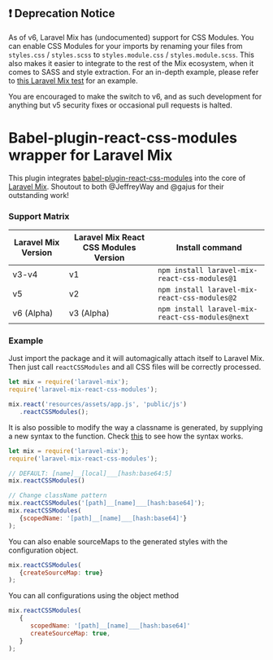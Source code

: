 ## ❗️ Deprecation Notice
As of v6, Laravel Mix has (undocumented) support for CSS Modules. You can enable CSS Modules for your imports by renaming your files from `styles.css` / `styles.scss` to `styles.module.css` / `styles.module.scss`. This also makes it easier to integrate to the rest of the Mix ecosystem, when it comes to SASS and style extraction. For an in-depth example, please refer to [this Laravel Mix test](https://github.com/JeffreyWay/laravel-mix/blob/master/test/fixtures/integration/src/js/ScssModule.jsx) for an example.

You are encouraged to make the switch to v6, and as such development for anything but v5 security fixes or occasional pull requests is halted.

# Babel-plugin-react-css-modules wrapper for Laravel Mix
This plugin integrates [babel-plugin-react-css-modules](https://github.com/gajus/babel-plugin-react-css-modules) into the core of [Laravel Mix](https://github.com/JeffreyWay/laravel-mix). Shoutout to both @JeffreyWay and @gajus for their outstanding work!

### Support Matrix
|Laravel Mix Version|Laravel Mix React CSS Modules Version|Install command|
|---|---|---|
|v3-v4|v1|`npm install laravel-mix-react-css-modules@1`|
|v5|v2|`npm install laravel-mix-react-css-modules@2`|
|v6 (Alpha)|v3 (Alpha)|`npm install laravel-mix-react-css-modules@next`|

### Example
Just import the package and it will automagically attach itself to Laravel Mix. Then just call `reactCSSModules` and all CSS files will be correctly processed.

```javascript
let mix = require('laravel-mix');
require('laravel-mix-react-css-modules');

mix.react('resources/assets/app.js', 'public/js')
   .reactCSSModules();
```

It is also possible to modify the way a classname is generated, by supplying a new syntax to the function. Check [this](https://github.com/webpack/loader-utils#interpolatename) to see how the syntax works.
```javascript
let mix = require('laravel-mix');
require('laravel-mix-react-css-modules');

// DEFAULT: [name]__[local]___[hash:base64:5]
mix.reactCSSModules()

// Change className pattern
mix.reactCSSModules('[path]__[name]___[hash:base64]');
mix.reactCSSModules(
   {scopedName: '[path]__[name]___[hash:base64]'}
);
```

You can also enable sourceMaps to the generated styles with the configuration object.
```javascript
mix.reactCSSModules(
   {createSourceMap: true}
);
```

You can all configurations using the object method
```javascript
mix.reactCSSModules(
   {
      scopedName: '[path]__[name]___[hash:base64]'
      createSourceMap: true,
   }
);
```